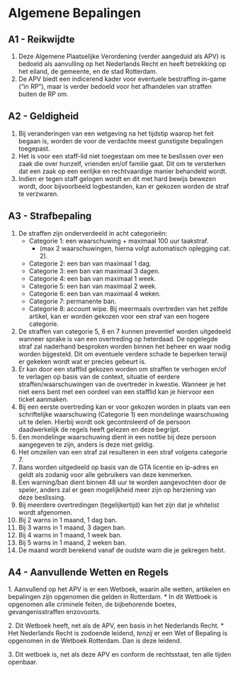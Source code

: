 # Algemene Bepalingen

## A1 - Reikwijdte

1. Deze Algemene Plaatselijke Verordening (verder aangeduid als APV) is bedoeld als aanvulling op het Nederlands Recht en heeft betrekking op het eiland, de gemeente, en de stad Rotterdam.
2. De APV biedt een indicerend kader voor eventuele bestraffing in-game (“in RP”), maar is verder bedoeld voor het afhandelen van straffen buiten de RP om.

## A2 - Geldigheid

1. Bij veranderingen van een wetgeving na het tijdstip waarop het feit begaan is, worden de voor de verdachte meest gunstigste bepalingen toegepast.
2. Het is voor een staff-lid niet toegestaan om mee te beslissen over een zaak die over hunzelf, vrienden en/of familie gaat. Dit om te versterken dat een zaak op een eerlijke en rechtvaardige manier behandeld wordt.
3. Indien er tegen staff gelogen wordt en dit met hard bewijs bewezen wordt, door bijvoorbeeld logbestanden, kan er gekozen worden de straf te verzwaren.

## A3 - Strafbepaling

1. De straffen zijn onderverdeeld in acht categorieën:
   * Categorie 1: een waarschuwing + maximaal 100 uur taakstraf.
     * (max 2 waarschuwingen, hierna volgt automatisch oplegging cat. 2).
   * Categorie 2: een ban van maximaal 1 dag.
   * Categorie 3: een ban van maximaal 3 dagen.
   * Categorie 4: een ban van maximaal 1 week.
   * Categorie 5: een ban van maximaal 2 week.
   * Categorie 6: een ban van maximaal 4 weken.
   * Categorie 7: permanente ban.
   * Categorie 8: account wipe. Bij meermaals overtreden van het zelfde artikel, kan er worden gekozen voor een straf van een hogere categorie.
2. De straffen van categorie 5, 6 en 7 kunnen preventief worden uitgedeeld wanneer sprake is van een overtreding op heterdaad. De opgelegde straf zal naderhand besproken worden binnen het beheer en waar nodig worden bijgesteld. Dit om eventuele verdere schade te beperken terwijl er gekeken wordt wat er precies gebeurt is.
3. Er kan door een stafflid gekozen worden om straffen te verhogen en/of te verlagen op basis van de context, situatie of eerdere straffen/waarschuwingen van de overtreder in kwestie. Wanneer je het niet eens bent met een oordeel van een stafflid kan je hiervoor een ticket aanmaken.
4. Bij een eerste overtreding kan er voor gekozen worden in plaats van een schriftelijke waarschuwing (Categorie 1) een mondelinge waarschuwing uit te delen. Hierbij wordt ook gecontroleerd of de persoon daadwerkelijk de regels heeft gelezen en deze begrijpt.
5. Een mondelinge waarschuwing dient in een notitie bij deze persoon aangegeven te zijn, anders is deze niet geldig.
6. Het omzeilen van een straf zal resulteren in een straf volgens categorie 7.
7. Bans worden uitgedeeld op basis van de GTA licentie en ip-adres en geldt als zodanig voor alle gebruikers van deze kenmerken.
8. Een warning/ban dient binnen 48 uur te worden aangevochten door de speler, anders zal er geen mogelijkheid meer zijn op herziening van deze beslissing.
9. Bij meerdere overtredingen (tegelijkertijd) kan het zijn dat je whitelist wordt afgenomen.
10. Bij 2 warns in 1 maand, 1 dag ban.
11. Bij 3 warns in 1 maand, 3 dagen ban.
12. Bij 4 warns in 1 maand, 1 week ban.
13. Bij 5 warns in 1 maand, 2 weken ban.
14. De maand wordt berekend vanaf de oudste warn die je gekregen hebt.

## A4 - Aanvullende Wetten en Regels

1\. Aanvullend op het APV is er een Wetboek, waarin alle wetten, artikelen en bepalingen zijn opgenomen die gelden in Rotterdam. \* In dit Wetboek is opgenomen alle criminele feiten, de bijbehorende boetes, gevangenisstraffen enzovoorts.&#x20;

2\. Dit Wetboek heeft, net als de APV, een basis in het Nederlands Recht. \* Het Nederlands Recht is zodoende leidend, _tenzij_ er een Wet of Bepaling is opgenomen in de Wetboek Rotterdam. Dan is deze leidend.&#x20;

3\. Dit wetboek is, net als deze APV en conform de rechtsstaat, ten alle tijden openbaar.
